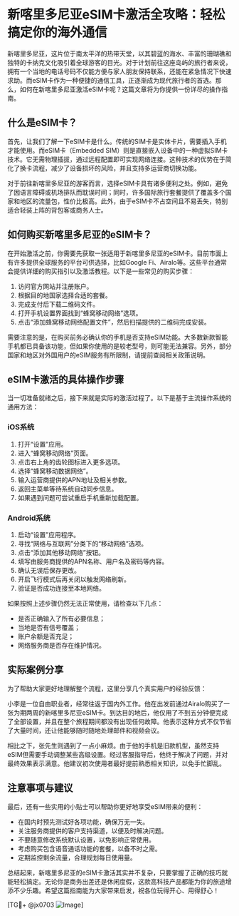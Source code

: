 # 新喀里多尼亚eSIM卡激活全攻略：轻松搞定你的海外通信

新喀里多尼亚，这片位于南太平洋的热带天堂，以其碧蓝的海水、丰富的珊瑚礁和独特的卡纳克文化吸引着全球游客的目光。对于计划前往这座岛屿的旅行者来说，拥有一个当地的电话号码不仅能方便与家人朋友保持联系，还能在紧急情况下快速求助。而eSIM卡作为一种便捷的通信工具，正逐渐成为现代旅行者的首选。那么，如何在新喀里多尼亚激活eSIM卡呢？这篇文章将为你提供一份详尽的操作指南。

## 什么是eSIM卡？

首先，让我们了解一下eSIM卡是什么。传统的SIM卡是实体卡片，需要插入手机才能使用。而eSIM卡（Embedded SIM）则是直接嵌入设备中的一种虚拟SIM卡技术。它无需物理插拔，通过远程配置即可实现网络连接。这种技术的优势在于简化了换卡流程，减少了设备损坏的风险，并且支持多运营商切换功能。

对于前往新喀里多尼亚的游客而言，选择eSIM卡具有诸多便利之处。例如，避免了因语言障碍或机场排队而耽误时间；同时，许多国际旅行套餐提供了覆盖多个国家和地区的流量包，性价比极高。此外，由于eSIM卡不占空间且不易丢失，特别适合轻装上阵的背包客或商务人士。

## 如何购买新喀里多尼亚的eSIM卡？

在开始激活之前，你需要先获取一张适用于新喀里多尼亚的eSIM卡。目前市面上有许多提供全球服务的平台可供选择，比如Google Fi、Airalo等。这些平台通常会提供详细的购买指引以及激活教程。以下是一些常见的购买步骤：

1. 访问官方网站并注册账户。
2. 根据目的地国家选择合适的套餐。
3. 完成支付后下载二维码文件。
4. 打开手机设置界面找到“蜂窝移动网络”选项。
5. 点击“添加蜂窝移动网络配置文件”，然后扫描提供的二维码完成安装。

需要注意的是，在购买前务必确认你的手机是否支持eSIM功能。大多数新款智能手机都已具备该功能，但如果你使用的是较老型号，则可能无法兼容。另外，部分国家和地区对外国用户的eSIM服务有所限制，请提前查阅相关政策说明。

## eSIM卡激活的具体操作步骤

当一切准备就绪之后，接下来就是实际的激活过程了。以下是基于主流操作系统的通用方法：

### iOS系统

1. 打开“设置”应用。
2. 进入“蜂窝移动网络”页面。
3. 点击右上角的齿轮图标进入更多选项。
4. 选择“蜂窝移动数据网络”。
5. 输入运营商提供的APN地址及相关参数。
6. 返回主菜单等待系统自动同步信息。
7. 如果遇到问题可尝试重启手机重新加载配置。

### Android系统

1. 启动“设置”应用程序。
2. 寻找“网络与互联网”分类下的“移动网络”选项。
3. 点击“添加其他移动网络”按钮。
4. 填写由服务商提供的APN名称、用户名及密码等内容。
5. 确认无误后保存更改。
6. 开启飞行模式后再关闭以触发网络刷新。
7. 验证是否成功连接至本地网络。

如果按照上述步骤仍然无法正常使用，请检查以下几点：
- 是否正确输入了所有必要信息；
- 当地是否有信号覆盖；
- 账户余额是否充足；
- 网络服务商是否存在维护情况。

## 实际案例分享

为了帮助大家更好地理解整个流程，这里分享几个真实用户的经验反馈：

小李是一位自由职业者，经常往返于国内外工作。他在出发前通过Airalo购买了一张为期两周的新喀里多尼亚eSIM卡。到达目的地后，他仅用了不到五分钟便完成了全部设置，并且在整个旅程期间都没有出现任何故障。他表示这种方式不仅节省了大量时间，还让他能够随时随地处理邮件和视频会议。

相比之下，张先生则遇到了一点小麻烦。由于他的手机是旧款机型，虽然支持eSIM但需要手动调整某些高级设置。经过客服指导后，他终于解决了问题，并对最终效果表示满意。他建议初次使用者最好提前熟悉相关知识，以免手忙脚乱。

## 注意事项与建议

最后，还有一些实用的小贴士可以帮助你更好地享受eSIM带来的便利：

- 在国内时预先测试好各项功能，确保万无一失。
- 关注服务商提供的客户支持渠道，以便及时解决问题。
- 不要随意修改系统默认设置，以免影响正常使用。
- 考虑购买包含语音通话功能的套餐，以备不时之需。
- 定期监控剩余流量，合理规划每日使用量。

总结起来，新喀里多尼亚的eSIM卡激活其实并不复杂，只要掌握了正确的技巧就能轻松搞定。无论你是商务出差还是休闲度假，这款高科技产品都能为你的旅途增添不少乐趣。希望这篇指南能为大家带来启发，祝各位玩得开心、用得舒心！

[TG💪+ @jx0703 ![Image](https://github.com/user-attachments/assets/dbca1d08-cadb-493c-b0ec-ad6f7a83f270)]